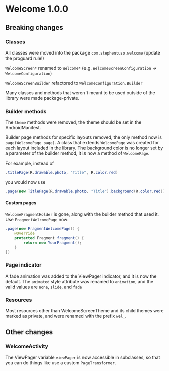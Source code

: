 Welcome 1.0.0
=============

Breaking changes
----------------

### Classes

All classes were moved into the package `com.stephentuso.welcome` (update the proguard rule!)

`WelcomeScreen*` renamed to `Welcome*` (e.g. `WelcomeScreenConfiguration` -> `WelcomeConfiguration`\)

`WelcomeScreenBuilder` refactored to `WelcomeConfiguration.Builder`

Many classes and methods that weren't meant to be used outside of the library were made package-private.

### Builder methods

The `theme` methods were removed, the theme should be set in the AndroidManifest.

Builder page methods for specific layouts removed, the only method now is `page(WelcomePage page)`. A class that extends `WelcomePage` was created for each layout included in the library. The background color is no longer set by a parameter of the builder method, it is now a method of `WelcomePage`.

For example, instead of

```java
.titlePage(R.drawable.photo, "Title", R.color.red)
```

you would now use

```java
.page(new TitlePage(R.drawable.photo, "Title").background(R.color.red))
```

#### Custom pages

`WelcomeFragmentHolder` is gone, along with the builder method that used it. Use `FragmentWelcomePage` now:

```java
.page(new FragmentWelcomePage() {
    @Override
    protected Fragment fragment() {
        return new YourFragment();
    }
})
```

### Page indicator

A fade animation was added to the ViewPager indicator, and it is now the default. The `animated` style attribute was renamed to `animation`, and the valid values are `none`, `slide`, and `fade`

### Resources

Most resources other than WelcomeScreenTheme and its child themes were marked as private, and were renamed with the prefix `wel_`.

Other changes
-------------

### WelcomeActivity

The ViewPager variable `viewPager` is now accessible in subclasses, so that you can do things like use a custom `PageTransformer`.
